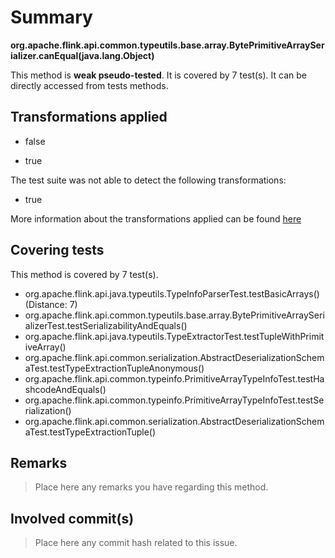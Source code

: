 # Summary
**org.apache.flink.api.common.typeutils.base.array.BytePrimitiveArraySerializer.canEqual(java.lang.Object)**

This method is **weak pseudo-tested**.
It is covered by 7 test(s). It can be directly accessed from tests methods.


## Transformations applied

- false

- true


The test suite was not able to detect the following transformations:
 * true 


More information about the transformations applied can be found [here](https://github.com/STAMP-project/pitest-descartes)

## Covering tests
This method is covered by 7 test(s).
* org.apache.flink.api.java.typeutils.TypeInfoParserTest.testBasicArrays() (Distance: 7)
* org.apache.flink.api.common.typeutils.base.array.BytePrimitiveArraySerializerTest.testSerializabilityAndEquals()
* org.apache.flink.api.java.typeutils.TypeExtractorTest.testTupleWithPrimitiveArray()
* org.apache.flink.api.common.serialization.AbstractDeserializationSchemaTest.testTypeExtractionTupleAnonymous()
* org.apache.flink.api.common.typeinfo.PrimitiveArrayTypeInfoTest.testHashcodeAndEquals()
* org.apache.flink.api.common.typeinfo.PrimitiveArrayTypeInfoTest.testSerialization()
* org.apache.flink.api.common.serialization.AbstractDeserializationSchemaTest.testTypeExtractionTuple()


## Remarks
> Place here any remarks you have regarding this method.

## Involved commit(s)

> Place here any commit hash related to this issue.
